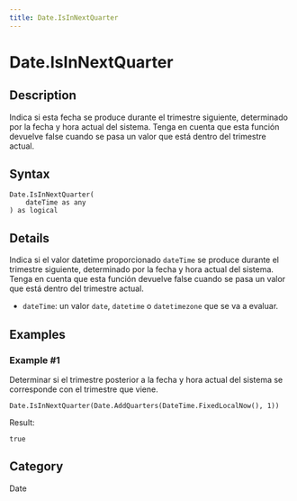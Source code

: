 ```yaml
---
title: Date.IsInNextQuarter
---
```


# Date.IsInNextQuarter


## Description

Indica si esta fecha se produce durante el trimestre siguiente, determinado por la fecha y hora actual del sistema. Tenga en cuenta que esta función devuelve false cuando se pasa un valor que está dentro del trimestre actual.


## Syntax

```powerquery
Date.IsInNextQuarter(
    dateTime as any
) as logical
```


## Details

Indica si el valor datetime proporcionado <code>dateTime</code> se produce durante el trimestre siguiente, determinado por la fecha y hora actual del sistema. Tenga en cuenta que esta función devuelve false cuando se pasa un valor que está dentro del trimestre actual.      <ul>      <li><code>dateTime</code>: un valor <code>date</code>, <code>datetime</code> o <code>datetimezone</code> que se va a evaluar.</li>      </ul>


## Examples

### Example #1 
Determinar si el trimestre posterior a la fecha y hora actual del sistema se corresponde con el trimestre que viene.
```powerquery
Date.IsInNextQuarter(Date.AddQuarters(DateTime.FixedLocalNow(), 1))
```

Result: 
```powerquery
true
```




## Category
Date

